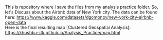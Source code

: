 This is repository where I save the files from my analysis practice folder. 
So, let's Discuss about the Airbnb data of New York city. 
  The data can be found here: https://www.kaggle.com/datasets/dgomonov/new-york-city-airbnb-open-data   
  Here is the final resulting map [Clustered Geospatial Analysis]: https://khushbu-iitk.github.io/Analysis_Practice/map.html
